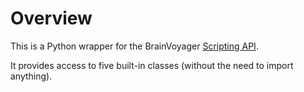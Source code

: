 Overview
========

This is a Python wrapper for the BrainVoyager [Scripting
API](http://support.brainvoyager.com/documents/Automation_Development/Writing_Scripts/BrainVoyagerQX282ScriptingReferenceManual_300614.pdf).

It provides access to five built-in classes (without the need to import anything).
